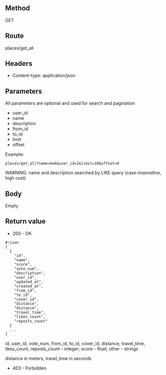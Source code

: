 ## Method ##

GET

## Route ##

places/get_all

## Headers ##

* Content-type: application/json

## Parameters ##

All parameters are optional and used for search and pagination

* user_id
* name
* description
* from_id
* to_id
* limit
* offset

Example: 
```
places/get_all?name=kek&user_id=1&limit=10&offset=0
```
WARNING: name and description searched by LIKE query (case-insensitive, high cost)

## Body ##

Empty

## Return value ##

* 200 - OK

```
#!json
[
  {
    "id",
    "name",
    "score",
    "vote_num",
    "description",
    "user_id",
    "updated_at",
    "created_at",
    "from_id",
    "to_id",
    "cover_id",
    "distance",
    "distance",
    "travel_time",
    "likes_count",
    "reposts_count"
  }
  ...
]
```   
id, user_id, vote_num, from_id, to_id, cover_id, distance, travel_time, likes_count, reposts_count - integer; score - float; other - strings

distance in meters, travel_time in seconds

* 403 - Forbidden
